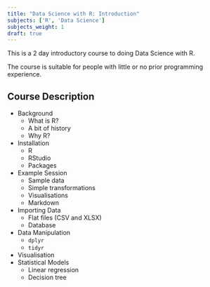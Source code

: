 ```yaml
---
title: "Data Science with R: Introduction"
subjects: ['R', 'Data Science']
subjects_weight: 1
draft: true
---
```


<!--
	http://www.quantide.com/winter-courses-opening-r-data-science-statistics-data-science/
-->

This is a 2 day introductory course to doing Data Science with R.

The course is suitable for people with little or no prior programming experience.

## Course Description

- Background
	- What is R?
	- A bit of history
	- Why R?
- Installation
	- R
	- RStudio
	- Packages
- Example Session
	- Sample data
	- Simple transformations
	- Visualisations
	- Markdown
- Importing Data
	- Flat files (CSV and XLSX)
	- Database
- Data Manipulation
	- `dplyr`
	- `tidyr`
- Visualisation
- Statistical Models
	- Linear regression
	- Decision tree